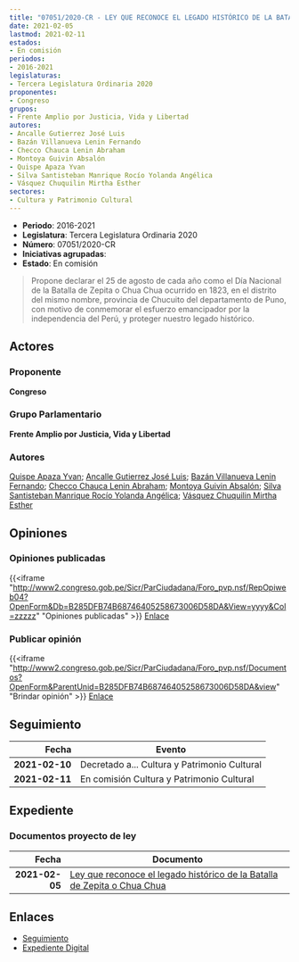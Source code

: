 ```yaml
---
title: "07051/2020-CR - LEY QUE RECONOCE EL LEGADO HISTÓRICO DE LA BATALLA DE ZEPITA O CHUA CHUA"
date: 2021-02-05
lastmod: 2021-02-11
estados:
- En comisión
periodos:
- 2016-2021
legislaturas:
- Tercera Legislatura Ordinaria 2020
proponentes:
- Congreso
grupos:
- Frente Amplio por Justicia, Vida y Libertad
autores:
- Ancalle Gutierrez José Luis
- Bazán Villanueva Lenin Fernando
- Checco Chauca Lenin Abraham
- Montoya Guivin Absalón
- Quispe Apaza Yvan
- Silva Santisteban Manrique Rocío Yolanda Angélica
- Vásquez Chuquilin Mirtha Esther
sectores:
- Cultura y Patrimonio Cultural
---
```

- **Periodo**: 2016-2021
- **Legislatura**: Tercera Legislatura Ordinaria 2020
- **Número**: 07051/2020-CR
- **Iniciativas agrupadas**: 
- **Estado**: En comisión

> Propone declarar el 25 de agosto de cada año como el Día Nacional de la Batalla de Zepita o Chua Chua ocurrido en 1823, en el distrito del mismo nombre, provincia de Chucuito del departamento de Puno, con motivo de conmemorar el esfuerzo emancipador por la independencia del Perú, y proteger nuestro legado histórico.


## Actores

### Proponente

**Congreso**

### Grupo Parlamentario

**Frente Amplio por Justicia, Vida y Libertad**

### Autores

[Quispe Apaza Yvan](mailto:mailto:mquispes@congreso.gob.pe); [Ancalle Gutierrez José Luis](mailto:mailto:jancalle@congreso.gob.pe); [Bazán Villanueva Lenin Fernando](mailto:mailto:lbazan@congreso.gob.pe); [Checco Chauca Lenin Abraham](mailto:mailto:lchecco@congreso.gob.pe); [Montoya Guivin Absalón](mailto:mailto:amontoya@congreso.gob.pe); [Silva Santisteban Manrique Rocío Yolanda Angélica](mailto:mailto:rsilvas@congreso.gob.pe); [Vásquez Chuquilin Mirtha Esther](mailto:mailto:mvasquezch@congreso.gob.pe)

## Opiniones

### Opiniones publicadas

{{<iframe "http://www2.congreso.gob.pe/Sicr/ParCiudadana/Foro_pvp.nsf/RepOpiweb04?OpenForm&Db=B285DFB74B68746405258673006D58DA&View=yyyy&Col=zzzzz" "Opiniones publicadas" >}}
[Enlace](http://www2.congreso.gob.pe/Sicr/ParCiudadana/Foro_pvp.nsf/RepOpiweb04?OpenForm&Db=B285DFB74B68746405258673006D58DA&View=yyyy&Col=zzzzz)

### Publicar opinión

{{<iframe "http://www2.congreso.gob.pe/Sicr/ParCiudadana/Foro_pvp.nsf/Documentos?OpenForm&ParentUnid=B285DFB74B68746405258673006D58DA&view" "Brindar opinión" >}}
[Enlace](http://www2.congreso.gob.pe/Sicr/ParCiudadana/Foro_pvp.nsf/Documentos?OpenForm&ParentUnid=B285DFB74B68746405258673006D58DA&view)


## Seguimiento

| Fecha | Evento |
|------:|--------|
| **2021-02-10** | Decretado a... Cultura y Patrimonio Cultural |
| **2021-02-11** | En comisión Cultura y Patrimonio Cultural |

## Expediente

### Documentos proyecto de ley

| Fecha | Documento |
|------:|-----------|
| **2021-02-05** | [Ley que reconoce el legado histórico de la Batalla de Zepita o Chua Chua](http://www.leyes.congreso.gob.pe/Documentos/2016_2021/Proyectos_de_Ley_y_de_Resoluciones_Legislativas/PL07051-20210205.pdf) |

## Enlaces

- [Seguimiento](http://www2.congreso.gob.pe/Sicr/TraDocEstProc/CLProLey2016.nsf/f7fff46988ca05b1052578e100829cc7/e368d3b28744700605258674000fd5bf?OpenDocument)
- [Expediente Digital](http://www2.congreso.gob.pe/Sicr/TraDocEstProc/Expvirt_2011.nsf/visbusqptramdoc1621/07051?opendocument)

